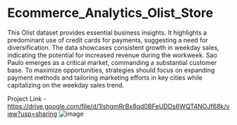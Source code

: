 # Ecommerce_Analytics_Olist_Store
This Olist dataset provides essential business insights. It highlights a predominant use of credit cards for payments, suggesting a need for diversification. The data showcases consistent growth in weekday sales, indicating the potential for increased revenue during the workweek. Sao Paulo emerges as a critical market, commanding a substantial customer base. To maximize opportunities, strategies should focus on expanding payment methods and tailoring marketing efforts in key cities while capitalizing on the weekday sales trend.

Project Link - https://drive.google.com/file/d/1IshgmRrBx8qd0BFeUDDs6WQT4NOJf68k/view?usp=sharing
![image](https://github.com/yogeshchaurasia95/Ecommerce_Analytics_Olist_Store/assets/154591575/0fb27267-16fb-4d6f-8d68-701f7be7938e)
